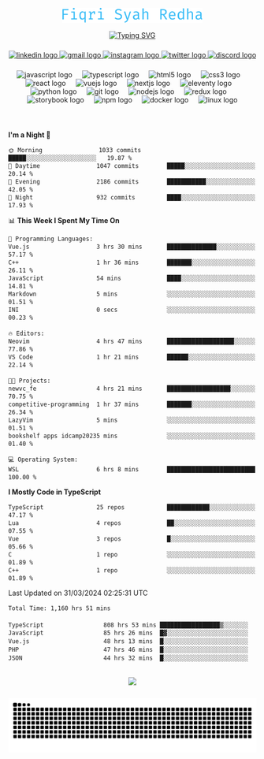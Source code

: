 <p align="center">
  <img src="./assets/name.svg" height="30" alt="Fiqri Syah Redha" />
</p>

<p align="center">
  <a href="https://git.io/typing-svg"><img src="https://readme-typing-svg.demolab.com?font=Fira+Code&pause=1000&center=true&vCenter=true&random=false&width=435&lines=Mid-Level+Frontend+Engineer;2%2B+years+experience;Always+learning+new+things" alt="Typing SVG" /></a>
</p>

###

<div align="center">
  <a href="https://www.linkedin.com/in/fiqrisyahredha" target="_blank">
    <img src="https://img.shields.io/static/v1?message=LinkedIn&logo=linkedin&label=&color=0077B5&logoColor=white&labelColor=&style=for-the-badge" height="25" alt="linkedin logo"  />
  </a>
  <a href="mailto:fiqrisyahredha@gmail.com" target="_blank">
    <img src="https://img.shields.io/static/v1?message=Gmail&logo=gmail&label=&color=D14836&logoColor=white&labelColor=&style=for-the-badge" height="25" alt="gmail logo"  />
  </a>
  <a href="https://instagram.com/fiqrisyahredha" target="_blank">
    <img src="https://img.shields.io/static/v1?message=Instagram&logo=instagram&label=&color=E4405F&logoColor=white&labelColor=&style=for-the-badge" height="25" alt="instagram logo"  />
  </a>
  <a href="https://twitter.com/fiqrisyahredha" target="_blank">
    <img src="https://img.shields.io/static/v1?message=Twitter&logo=twitter&label=&color=1DA1F2&logoColor=white&labelColor=&style=for-the-badge" height="25" alt="twitter logo"  />
  </a>
  <a href="discordapp.com/users/484183499050582027" target="_blank">
    <img src="https://img.shields.io/static/v1?message=Discord&logo=discord&label=&color=7289DA&logoColor=white&labelColor=&style=for-the-badge" height="25" alt="discord logo"  />
  </a>
</div>

###

<div align="center">
  <img src="https://cdn.jsdelivr.net/gh/devicons/devicon/icons/javascript/javascript-original.svg" height="32" alt="javascript logo"  />
  <img width="12" />
  <img src="https://cdn.jsdelivr.net/gh/devicons/devicon/icons/typescript/typescript-original.svg" height="32" alt="typescript logo"  />
  <img width="12" />
  <img src="https://cdn.jsdelivr.net/gh/devicons/devicon/icons/html5/html5-original.svg" height="32" alt="html5 logo"  />
  <img width="12" />
  <img src="https://cdn.jsdelivr.net/gh/devicons/devicon/icons/css3/css3-original.svg" height="32" alt="css3 logo"  />
  <img width="12" />
  <img src="https://cdn.jsdelivr.net/gh/devicons/devicon/icons/react/react-original.svg" height="32" alt="react logo"  />
  <img width="12" />
  <img src="https://cdn.jsdelivr.net/gh/devicons/devicon/icons/vuejs/vuejs-original.svg" height="32" alt="vuejs logo"  />
  <img width="12" />
  <img src="https://cdn.jsdelivr.net/gh/devicons/devicon/icons/nextjs/nextjs-original.svg" height="32" alt="nextjs logo"  />
  <img width="12" />
  <img src="https://cdn.jsdelivr.net/gh/devicons/devicon/icons/eleventy/eleventy-original.svg" height="32" alt="eleventy logo"  />
  <img width="12" />
  <img src="https://cdn.jsdelivr.net/gh/devicons/devicon/icons/python/python-original.svg" height="32" alt="python logo"  />
  <img width="12" />
  <img src="https://cdn.jsdelivr.net/gh/devicons/devicon/icons/git/git-original.svg" height="32" alt="git logo"  />
  <img width="12" />
  <img src="https://cdn.jsdelivr.net/gh/devicons/devicon/icons/nodejs/nodejs-original.svg" height="32" alt="nodejs logo"  />
  <img width="12" />
  <img src="https://cdn.jsdelivr.net/gh/devicons/devicon/icons/redux/redux-original.svg" height="32" alt="redux logo"  />
  <img width="12" />
  <img src="https://cdn.jsdelivr.net/gh/devicons/devicon/icons/storybook/storybook-original.svg" height="32" alt="storybook logo"  />
  <img width="12" />
  <img src="https://cdn.jsdelivr.net/gh/devicons/devicon/icons/npm/npm-original-wordmark.svg" height="32" alt="npm logo"  />
  <img width="12" />
  <img src="https://cdn.jsdelivr.net/gh/devicons/devicon/icons/docker/docker-original.svg" height="32" alt="docker logo"  />
  <img width="12" />
  <img src="https://cdn.jsdelivr.net/gh/devicons/devicon/icons/linux/linux-original.svg" height="32" alt="linux logo"  />
</div>

###

<br clear="both">

<!--START_SECTION:waka1-->

**I'm a Night 🦉**

```text
🌞 Morning                1033 commits        █████░░░░░░░░░░░░░░░░░░░░   19.87 %
🌆 Daytime                1047 commits        █████░░░░░░░░░░░░░░░░░░░░   20.14 %
🌃 Evening                2186 commits        ███████████░░░░░░░░░░░░░░   42.05 %
🌙 Night                  932 commits         ████░░░░░░░░░░░░░░░░░░░░░   17.93 %
```

📊 **This Week I Spent My Time On**

```text
💬 Programming Languages:
Vue.js                   3 hrs 30 mins       ██████████████░░░░░░░░░░░   57.17 %
C++                      1 hr 36 mins        ███████░░░░░░░░░░░░░░░░░░   26.11 %
JavaScript               54 mins             ████░░░░░░░░░░░░░░░░░░░░░   14.81 %
Markdown                 5 mins              ░░░░░░░░░░░░░░░░░░░░░░░░░   01.51 %
INI                      0 secs              ░░░░░░░░░░░░░░░░░░░░░░░░░   00.23 %

🔥 Editors:
Neovim                   4 hrs 47 mins       ███████████████████░░░░░░   77.86 %
VS Code                  1 hr 21 mins        ██████░░░░░░░░░░░░░░░░░░░   22.14 %

🐱‍💻 Projects:
newvc_fe                 4 hrs 21 mins       ██████████████████░░░░░░░   70.75 %
competitive-programming  1 hr 37 mins        ███████░░░░░░░░░░░░░░░░░░   26.34 %
LazyVim                  5 mins              ░░░░░░░░░░░░░░░░░░░░░░░░░   01.51 %
bookshelf apps idcamp20235 mins              ░░░░░░░░░░░░░░░░░░░░░░░░░   01.40 %

💻 Operating System:
WSL                      6 hrs 8 mins        █████████████████████████   100.00 %
```

**I Mostly Code in TypeScript**

```text
TypeScript               25 repos            ████████████░░░░░░░░░░░░░   47.17 %
Lua                      4 repos             ██░░░░░░░░░░░░░░░░░░░░░░░   07.55 %
Vue                      3 repos             █░░░░░░░░░░░░░░░░░░░░░░░░   05.66 %
C                        1 repo              ░░░░░░░░░░░░░░░░░░░░░░░░░   01.89 %
C++                      1 repo              ░░░░░░░░░░░░░░░░░░░░░░░░░   01.89 %
```

Last Updated on 31/03/2024 02:25:31 UTC

<!--END_SECTION:waka1-->

<!--START_SECTION:waka2-->

```txt
Total Time: 1,160 hrs 51 mins

TypeScript                 808 hrs 53 mins █████████████████▒░░░░░░░   69.10 %
JavaScript                 85 hrs 26 mins  █▓░░░░░░░░░░░░░░░░░░░░░░░   07.30 %
Vue.js                     48 hrs 13 mins  █░░░░░░░░░░░░░░░░░░░░░░░░   04.12 %
PHP                        47 hrs 46 mins  █░░░░░░░░░░░░░░░░░░░░░░░░   04.08 %
JSON                       44 hrs 32 mins  █░░░░░░░░░░░░░░░░░░░░░░░░   03.81 %
```

<!--END_SECTION:waka2-->

<br clear="both">

<div align="center">
  <img src="https://github-readme-streak-stats.herokuapp.com/?user=fiqrisr&theme=ayu-mirage&hide_border=false" height="160" />
</div>

###

<img src="https://raw.githubusercontent.com/fiqrisr/fiqrisr/output/snake.svg" alt="Snake animation" />

###
